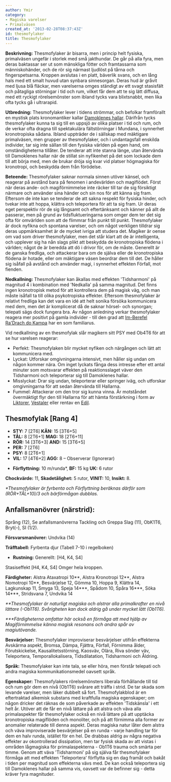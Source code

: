 ```yaml
---
author: Ymir
category:
- Magiska varelser
- Primalväsen
created_at: '2013-02-28T08:37:43Z'
id: thesmofylaker
title: Thesmofylaker
---
```

**Beskrivning:** Thesmofylaker är bisarra, men i princip helt fysiska, primalväsen ungefär i storlek med små jakthundar. De går på alla fyra, men deras baktassar ser ut som mänskliga fötter och framtassarna som människohänder, och de rör sig närmast ljudlöst på tårna och fingerspetsarna. Kroppen avslutas i en platt, bäverlik svans, och en lång hals med ett smalt huvud utan synbara sinnesorgan. Deras hud är gråvit med ljusa blå fläckar, men varelserna omges ständigt av ett svagt stasisfält och påtagliga störningar i tid och rum, vilket får dem att te sig lätt diffusa, med ett ryckigt rörelsemönster som ibland tycks vara blixtsnabbt, men lika ofta tycks gå i ultrarapid.

**Utbredning:** Thesmofylaker lever i tidens strömmar, och befolkar framförallt en mystisk plats kronomantiker kallar [Damoklenes hallar]. Därifrån tycks thesmofylaker kunna ta sig till en uppsjö av olika platser i tid och rum, och de verkar ofta dragna till spektakulära fältstörningar i Mundana, i synnerhet kronotropiska sådana. Ibland uppträder de i sällskap med mäktigare primalväsen, men grupper av thesmofylaker, och i undantagsfall enskilda individer, tar sig inte sällan till den fysiska världen på egen hand, om omständigheterna tillåter. De tenderar att inte stanna länge, utan återvända till Damoklenes hallar när de stillat sin nyfikenhet på det som lockade dem till att börja med, men de brukar dröja sig kvar vid platser högmagiska för kronotropi, och beskydda dem från förödelse.

**Beteende:** Thesmofylaker saknar normala sinnen utöver känsel, och reagerar på avstånd bara på fenomen i andevärlden och magiflödet. Först när deras ande- och magiförnimmelse inte räcker till tar de sig försiktigt närmare och använder sina händer och sin nos för att känna sig fram. Eftersom de inte kan se tenderar de att sakna respekt för fysiska hinder, och tvekar inte att hoppa, klättra och teleportera för att ta sig fram. Ur deras eget perspektiv rör de sig långsamt och eftertänksamt och känner på allt de passerar, men på grund av tidsfluktueringarna som omger dem ter det sig ofta för omvärlden som att de flimmrar från punkt till punkt. Thesmofylaker är dock nyfikna och spontana varelser, och om något verkligen tilldrar sig deras uppmärksamhet är de mycket ivriga att studera det. Magiker är oense om vad som driver thesmofylaker, men det står klart att de är intelligenta, och upplever sig ha nån slags plikt att beskydda de kronotropiska flödena i världen; något de är beredda att dö i drivor för, om de måste. Generellt är de ganska fredliga, och attackerar bara om de själva eller de kronotropiska flödena är hotade, eller om mäktigare väsen beordrar dem till det. De håller sig isåfall på avstånd och använder magi, i synnerhet effekten Förfall, mot fienden.

**Nedkallning:** Thesmofylaker kan åkallas med effekten 'Tidsharmoni' på magnitud 4 i kombination med 'Nedkalla' på samma magnitud. Det finns ingen kronotropisk metod för att kontrollera dem på magisk väg, och man måste isåfall ta till olika psykotropiska effekter. Eftersom thesmofylaker är relativt fredliga kan det vara en idé att helt sonika försöka kommunicera med dem, men det är komplicerat då de saknar hörsel- och synorgan; telepati sägs dock fungera bra. Av någon anledning verkar thesmofylaker reagera mer positivt på gamla individer - till den grad att [Im-Berefel Ra'Drach do Kampa] har en som familiarus.

Vid nedkallning av en thesmofylak slår magikern sitt PSY med Ob4T6 för att se hur varelsen reagerar:

-   Perfekt: Thesmofylaken blir mycket nyfiken och närgången och lätt att kommunicera med.
-   Lyckat: Utforskar omgivningarna intensivt, men håller sig undan om någon kommer nära. Om inget lyckats fånga dess intresse efter ett antal minuter som motsvarar effekten på reaktionsslaget väver den Tidsharmoni och teleporterar sig till Damoklenes hallar.
-   Misslyckat: Drar sig undan, teleporterar eller springer iväg, och utforskar omgivningarna för att sedan återvända till Hallarna.
-   Fummel: Attackerar om den tror sig kunna vinna. Är motståndet övermäktigt flyr den till Hallarna för att hämta förstärkning i form av [Liktorer], [Vestaler] eller rentav en [Edil].

## Thesmofylak \[Rang 4\]

-   **STY:** 7 \[2T6\] **KÄN:** 15 \[3T6+5\]
-   **TÅL:** 8 \[2T6+1\] **MAG:** 18 \[2T6+11\]
-   **RÖR:** 14 \[3T6+3\] **AND:** 15 \[3T6+5\]
-   **PER:** 7 \[2T6\]
-   **PSY:** 8 \[2T6+1\]
-   **VIL:** 17 \[4T6+2\] **AGG:** 8 – Observerar (Ignorerar)

<!-- -->

-   **Förflyttning:** 10 m/runda\*, **BF:** 15 kg **UK:** 6 rutor

**Chockvärde:** 11, **Skadetålighet:** 5 rutor, **VINIT:** 10, **Insikt:** 8.

*\*Thesmofylaker är fyrbenta och Förflyttning beräknas därför som (RÖR+TÅL+10)/3 och bärförmågan dubblas.*

## Anfallsmanövrer (närstrid):

Språng (12), Se anfallsmanövrerna Tackling och Greppa
Slag (11), ObK1T6, Bryt(–), SI (1/2).

**Försvarsmanövrer:** Undvika (14)

**Träfftabell:** Fyrbenta djur (Tabell 7-10 i regelboken)

-   **Rustning:** Generellt: \[H4, K4, S4\]

Stasiseffekt \[H4, K4, S4\] Omger hela kroppen.

**Färdigheter:** Alstra Ataxatropi 10\*\*, Alstra Kronotropi 12\*\*, Alstra Nomotropi 10\*\*, Besvärjelse 12, Gömma 10, Hoppa 9, Klättra 14, Lagkunskap 11, Smyga 13, Speja 14\*\*\*, Spådom 10, Spåra 16\*\*\*, Söka 14\*\*\*, Stridsvana 7, Undvika 14

*\*\*Thesmofylaker är naturligt magiska och alstrar alla primalkrafter en nivå lättare (-Ob1T6). Svårigheten kan dock aldrig gå under mycket lätt (Ob1T6).*

*\*\*\*Färdigheterna omfattar här också en förmåga att med hjälp av Magiförnimmelse känna magisk resonans och andra spår av magiutövande.*

**Besvärjelser:** Thesmofylaker improviserar besvärjelser utifrån effekterna Avskärma aspekt, Bromsa, Dämpa, Fjättra, Förfall, Förnimma ålder, Förutskickelse, Kausalitetsstörning, Kaosväv, Olära, Riva sönder väv, Teleportera, Temporallokalisera, Tidsdilatation, Tidsharmoni och Åldring.

**Språk:** Thesmofylaker kan inte tala, se eller höra, men förstår telepati och andra magiska kommunikationsmedel oavsett språk.

**Egenskaper:** Thesmofylakers rörelsemönsters liberala förhållande till tid och rum gör dem en nivå (Ob1T6) svårare att träffa i strid. De tar skada som levande varelser, men läker dubbelt så fort. Thesmofylakblod är en eftertraktad alkemisk substans med kraftfulla magiska egenskaper; om någon dricker det räknas de som påverkade av effekten 'Tidskänsla' i ett helt år. Utöver att de får en nivå lättare på att alstra och väva alla primalaspekter får thesmofylaker också en nivå lättare på att upptäcka kronotropiska magiflöden och monoliter, och på att förnimma alla former av anomalier relaterade till denna aspekt. Deras magiska natur låter dem alstra och väva improviserade besvärjelser på en runda - varje handling tar för dem en halv runda, istället för en hel. De drabbas aldrig av några negativa effekter av okontrollerad dissipation, men tar fysisk skada av att vistas i områden lågmagiska för primalaspekterna - Ob1T6 trauma och smärta per timme. Genom att väva 'Tidsharmoni' på sig själva får thesmofylaker förmåga att med effekten 'Teleportera' förflytta sig en dag framåt och bakåt i tiden per magnitud som effekterna vävs med. De kan också teleportera sig till Damoklenes hallar på samma vis, oavsett var de befinner sig - detta kräver fyra magnituder.

  [Damoklenes hallar]: Damoklenes_hallar
  [Im-Berefel Ra'Drach do Kampa]: Im-Berefel_RaDrach_do_Kampa
  [Liktorer]: Liktor
  [Vestaler]: Vestal
  [Edil]: Edil